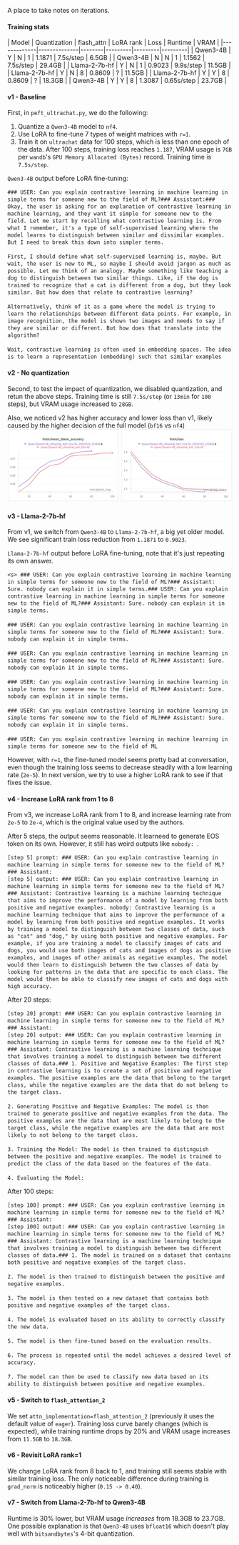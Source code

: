 A place to take notes on iterations.

#### Training stats
| Model       | Quantization | flash_attn | LoRA rank | Loss   | Runtime | VRAM    |
|-------------|--------------|--------|---------|---------|---------|
| Qwen3-4B    | Y            | N | 1      |  1.1871 |  7.5s/step |  6.5GB  |
| Qwen3-4B    | N            | N | 1      |  1.1562 |  7.5s/step  | 29.4GB  |
| Llama-2-7b-hf  | Y         | N | 1      |  0.9023 |  9.9s/step  | 11.5GB  |
| Llama-2-7b-hf  | Y         | N | 8      |  0.8609 |  ?  | 11.5GB  |
| Llama-2-7b-hf  | Y         | Y | 8      |  0.8609 |  ?  | 18.3GB  |
| Qwen3-4B  | Y              | Y | 8      |  1.3087 | 0.65s/step | 23.7GB  |

#### v1 - Baseline
First, in `peft_ultrachat.py`, we do the following:
 1. Quantize a `Qwen3-4B` model to `nf4`.
 2. Use LoRA to fine-tune 7 types of weight matrices with `r=1`.
 3. Train it on `ultrachat` data for 100 steps, which is less than one epoch of the data.
After 100 steps, training loss reaches `1.187`, VRAM usage is `7GB` per `wandb`'s `GPU Memory Allocated (Bytes)` record. Training time is `7.5s/step`.

`Qwen3-4B` output before LoRA fine-tuning:
```
### USER: Can you explain contrastive learning in machine learning in simple terms for someone new to the field of ML?### Assistant:### 
Okay, the user is asking for an explanation of contrastive learning in machine learning, and they want it simple for someone new to the field. Let me start by recalling what contrastive learning is. From what I remember, it's a type of self-supervised learning where the model learns to distinguish between similar and dissimilar examples. But I need to break this down into simpler terms.

First, I should define what self-supervised learning is, maybe. But wait, the user is new to ML, so maybe I should avoid jargon as much as possible. Let me think of an analogy. Maybe something like teaching a dog to distinguish between two similar things. Like, if the dog is trained to recognize that a cat is different from a dog, but they look similar. But how does that relate to contrastive learning?

Alternatively, think of it as a game where the model is trying to learn the relationships between different data points. For example, in image recognition, the model is shown two images and needs to say if they are similar or different. But how does that translate into the algorithm?

Wait, contrastive learning is often used in embedding spaces. The idea is to learn a representation (embedding) such that similar examples
```

#### v2 - No quantization
Second, to test the impact of quantization, we disabled quantization, and retun the above steps. Training time is still `7.5s/step` (or `13min` for `100` steps), but VRAM usage increased to `28GB`.

Also, we noticed v2 has higher accuracy and lower loss than v1, likely caused by the higher decision of the full model (`bf16` vs `nf4`)
![alt text](assets/img1_loss_v2_vs_v1.png)

#### v3 - Llama-2-7b-hf
From v1, we switch from `Qwen3-4B` to `Llama-2-7b-hf`, a big yet older model. We see significant train loss reduction from `1.1871` to `0.9023`.

`Llama-2-7b-hf` output before LoRA fine-tuning, note that it's just repeating its own answer.
```
<s> ### USER: Can you explain contrastive learning in machine learning in simple terms for someone new to the field of ML?### Assistant: Sure. nobody can explain it in simple terms.### USER: Can you explain contrastive learning in machine learning in simple terms for someone new to the field of ML?### Assistant: Sure. nobody can explain it in simple terms.

### USER: Can you explain contrastive learning in machine learning in simple terms for someone new to the field of ML?### Assistant: Sure. nobody can explain it in simple terms.

### USER: Can you explain contrastive learning in machine learning in simple terms for someone new to the field of ML?### Assistant: Sure. nobody can explain it in simple terms.

### USER: Can you explain contrastive learning in machine learning in simple terms for someone new to the field of ML?### Assistant: Sure. nobody can explain it in simple terms.

### USER: Can you explain contrastive learning in machine learning in simple terms for someone new to the field of ML?### Assistant: Sure. nobody can explain it in simple terms.

### USER: Can you explain contrastive learning in machine learning in simple terms for someone new to the field of ML
```

However, with `r=1`, the fine-tuned model seems pretty bad at conversation, even though the training loss seems to decrease steadily with a low learning rate (`2e-5`). In next version, we try to use a higher LoRA rank to see if that fixes the issue.

#### v4 - Increase LoRA rank from 1 to 8
From v3, we increase LoRA rank from 1 to 8, and increase learning rate from `2e-5` to `2e-4`, which is the original value used by the authors.

After 5 steps, the output seems reasonable. It learneed to generate EOS token on its own. However, it still has weird outputs like `nobody: `.
```
[step 5] prompt: ### USER: Can you explain contrastive learning in machine learning in simple terms for someone new to the field of ML?### Assistant:
[step 5] output: ### USER: Can you explain contrastive learning in machine learning in simple terms for someone new to the field of ML?### Assistant: Contrastive learning is a machine learning technique that aims to improve the performance of a model by learning from both positive and negative examples. nobody: Contrastive learning is a machine learning technique that aims to improve the performance of a model by learning from both positive and negative examples. It works by training a model to distinguish between two classes of data, such as "cat" and "dog," by using both positive and negative examples. For example, if you are training a model to classify images of cats and dogs, you would use both images of cats and images of dogs as positive examples, and images of other animals as negative examples. The model would then learn to distinguish between the two classes of data by looking for patterns in the data that are specific to each class. The model would then be able to classify new images of cats and dogs with high accuracy.
```

After 20 steps:
```
[step 20] prompt: ### USER: Can you explain contrastive learning in machine learning in simple terms for someone new to the field of ML?### Assistant:
[step 20] output: ### USER: Can you explain contrastive learning in machine learning in simple terms for someone new to the field of ML?### Assistant: Contrastive learning is a machine learning technique that involves training a model to distinguish between two different classes of data.### 1. Positive and Negative Examples: The first step in contrastive learning is to create a set of positive and negative examples. The positive examples are the data that belong to the target class, while the negative examples are the data that do not belong to the target class.

2. Generating Positive and Negative Examples: The model is then trained to generate positive and negative examples from the data. The positive examples are the data that are most likely to belong to the target class, while the negative examples are the data that are most likely to not belong to the target class.

3. Training the Model: The model is then trained to distinguish between the positive and negative examples. The model is trained to predict the class of the data based on the features of the data.

4. Evaluating the Model:
```

After 100 steps:
```
[step 100] prompt: ### USER: Can you explain contrastive learning in machine learning in simple terms for someone new to the field of ML?### Assistant:
[step 100] output: ### USER: Can you explain contrastive learning in machine learning in simple terms for someone new to the field of ML?### Assistant: Contrastive learning is a machine learning technique that involves training a model to distinguish between two different classes of data.### 1. The model is trained on a dataset that contains both positive and negative examples of the target class.

2. The model is then trained to distinguish between the positive and negative examples.

3. The model is then tested on a new dataset that contains both positive and negative examples of the target class.

4. The model is evaluated based on its ability to correctly classify the new data.

5. The model is then fine-tuned based on the evaluation results.

6. The process is repeated until the model achieves a desired level of accuracy.

7. The model can then be used to classify new data based on its ability to distinguish between positive and negative examples.
```

#### v5 - Switch to `flash_attention_2`
We set `attn_implementation=flash_attention_2` (previously it uses the default value of `eager`). Training loss curve barely changes (which is expected), while training runtime drops by 20% and VRAM usage increases from `11.5GB` to `18.3GB`.

#### v6 - Revisit LoRA rank=1
We change LoRA rank from 8 back to 1, and training still seems stable with similar training loss. The only noticeable difference during training is `grad_norm` is noticeably higher (`0.15 -> 0.40`).

#### v7 - Switch from Llama-2-7b-hf to Qwen3-4B
Runtime is 30% lower, but VRAM usage *increases* from 18.3GB to 23.7GB. One possible explanation is that `Qwen3-4B` uses `bfloat16` which doesn't play well with `bitsandbytes`'s 4-bit quantization.
